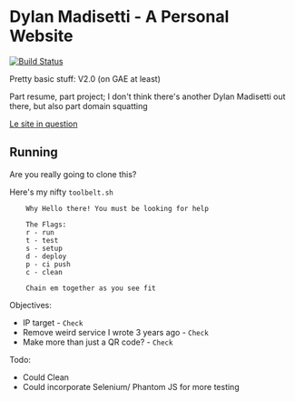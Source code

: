 Dylan Madisetti - A Personal Website
=========

[![Build Status](https://travis-ci.org/dmadisetti/dylanmadisetti.png)](https://travis-ci.org/dylanmadisetti/dylanmadisetti)

Pretty basic stuff: V2.0 (on GAE at least)

Part resume, part project; I don't think there's another Dylan Madisetti out there, but also part domain squatting

[Le site in question](http://www.dylanmadisetti.com/)

Running
---
Are you really going to clone this?

Here's my nifty `toolbelt.sh`

```
    Why Hello there! You must be looking for help

    The Flags:
    r - run
    t - test
    s - setup
    d - deploy
    p - ci push
    c - clean

    Chain em together as you see fit
```


Objectives:

- IP target - `Check`
- Remove weird service I wrote 3 years ago - `Check`
- Make more than just a QR code? - `Check`

Todo:

- Could Clean
- Could incorporate Selenium/ Phantom JS for more testing
